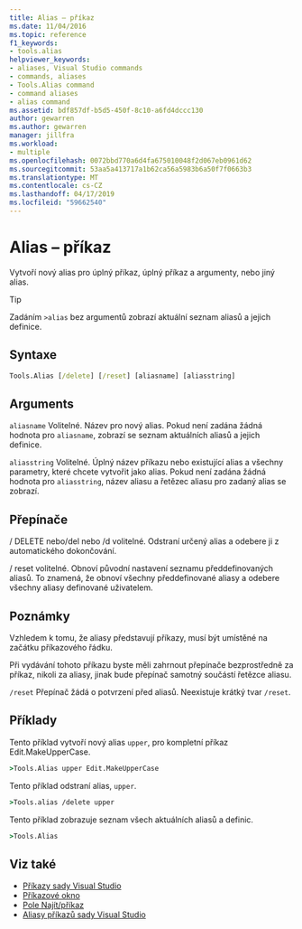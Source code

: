 ```yaml
---
title: Alias – příkaz
ms.date: 11/04/2016
ms.topic: reference
f1_keywords:
- tools.alias
helpviewer_keywords:
- aliases, Visual Studio commands
- commands, aliases
- Tools.Alias command
- command aliases
- alias command
ms.assetid: bdf857df-b5d5-450f-8c10-a6fd4dccc130
author: gewarren
ms.author: gewarren
manager: jillfra
ms.workload:
- multiple
ms.openlocfilehash: 0072bbd770a6d4fa675010048f2d067eb0961d62
ms.sourcegitcommit: 53aa5a413717a1b62ca56a5983b6a50f7f0663b3
ms.translationtype: MT
ms.contentlocale: cs-CZ
ms.lasthandoff: 04/17/2019
ms.locfileid: "59662540"
---
```

# <a name="alias-command"></a>Alias – příkaz
Vytvoří nový alias pro úplný příkaz, úplný příkaz a argumenty, nebo jiný alias.

> [!TIP]
> Zadáním `>alias` bez argumentů zobrazí aktuální seznam aliasů a jejich definice.

## <a name="syntax"></a>Syntaxe

```cmd
Tools.Alias [/delete] [/reset] [aliasname] [aliasstring]
```

## <a name="arguments"></a>Arguments
 `aliasname` Volitelné. Název pro nový alias. Pokud není zadána žádná hodnota pro `aliasname`, zobrazí se seznam aktuálních aliasů a jejich definice.

 `aliasstring` Volitelné. Úplný název příkazu nebo existující alias a všechny parametry, které chcete vytvořit jako alias. Pokud není zadána žádná hodnota pro `aliasstring`, název aliasu a řetězec aliasu pro zadaný alias se zobrazí.

## <a name="switches"></a>Přepínače
 / DELETE nebo/del nebo /d volitelné. Odstraní určený alias a odebere ji z automatického dokončování.

 / reset volitelné. Obnoví původní nastavení seznamu předdefinovaných aliasů. To znamená, že obnoví všechny předdefinované aliasy a odebere všechny aliasy definované uživatelem.

## <a name="remarks"></a>Poznámky
 Vzhledem k tomu, že aliasy představují příkazy, musí být umístěné na začátku příkazového řádku.

 Při vydávání tohoto příkazu byste měli zahrnout přepínače bezprostředně za příkaz, nikoli za aliasy, jinak bude přepínač samotný součástí řetězce aliasu.

 `/reset` Přepínač žádá o potvrzení před aliasů. Neexistuje krátký tvar `/reset`.

## <a name="examples"></a>Příklady
 Tento příklad vytvoří nový alias `upper`, pro kompletní příkaz Edit.MakeUpperCase.

```cmd
>Tools.Alias upper Edit.MakeUpperCase
```

 Tento příklad odstraní alias, `upper`.

```cmd
>Tools.alias /delete upper
```

 Tento příklad zobrazuje seznam všech aktuálních aliasů a definic.

```cmd
>Tools.Alias
```

## <a name="see-also"></a>Viz také

- [Příkazy sady Visual Studio](../../ide/reference/visual-studio-commands.md)
- [Příkazové okno](../../ide/reference/command-window.md)
- [Pole Najít/příkaz](../../ide/find-command-box.md)
- [Aliasy příkazů sady Visual Studio](../../ide/reference/visual-studio-command-aliases.md)